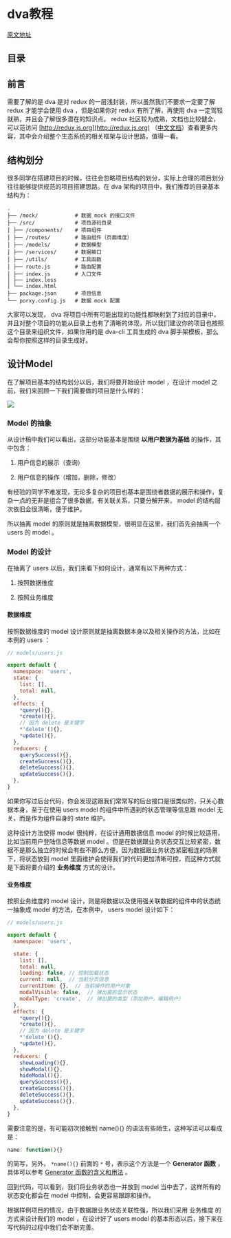 # dva教程

[原文地址](https://github.com/dvajs/dva-docs/tree/master/v1/zh-cn/tutorial)

## 目录

<!-- START doctoc -->
<!-- END doctoc -->

## 前言

需要了解的是 dva 是对 redux 的一层浅封装，所以虽然我们不要求一定要了解 redux 才能学会使用 dva ，但是如果你对 redux 有所了解，再使用 dva 一定驾轻就熟，并且会了解很多潜在的知识点。 redux 社区较为成熟，文档也比较健全，可以范访问 [http://redux.js.org](http://redux.js.org) （[中文文档](http://cn.redux.js.org/index.html)）查看更多内容，其中会介绍整个生态系统的相关框架与设计思路，值得一看。

## 结构划分

很多同学在搭建项目的时候，往往会忽略项目结构的划分，实际上合理的项目划分往往能够提供规范的项目搭建思路。在 dva 架构的项目中，我们推荐的目录基本结构为：

```
.
├── /mock/            # 数据 mock 的接口文件
├── /src/             # 项目源码目录
│ ├── /components/    # 项目组件
│ ├── /routes/        # 路由组件（页面维度）
│ ├── /models/        # 数据模型
│ ├── /services/      # 数据接口
│ ├── /utils/         # 工具函数
│ ├── route.js        # 路由配置
│ ├── index.js        # 入口文件
│ ├── index.less
│ └── index.html
├── package.json      # 项目信息
└── porxy.config.js   # 数据 mock 配置
```
大家可以发现， dva 将项目中所有可能出现的功能性都映射到了对应的目录中，并且对整个项目的功能从目录上也有了清晰的体现，所以我们建议你的项目也按照这个目录来组织文件，如果你用的是 dva-cli 工具生成的 dva 脚手架模板，那么会帮你按照这样的目录生成好。


## 设计Model

在了解项目基本的结构划分以后，我们将要开始设计 model ，在设计 model 之前，我们来回顾一下我们需要做的项目是什么样的：

![](https://cloud.githubusercontent.com/assets/1179603/17655205/dfde2f4e-62dd-11e6-9c91-657ee4c17b91.png)

### Model 的抽象

从设计稿中我们可以看出，这部分功能基本是围绕 **以用户数据为基础** 的操作，其中包含：

1. 用户信息的展示（查询）

2. 用户信息的操作（增加，删除，修改）

有经验的同学不难发现，无论多复杂的项目也基本是围绕者数据的展示和操作，复杂一点的无非是组合了很多数据，有关联关系，只要分解开来， model 的结构层次依旧会很清晰，便于维护。

所以抽离 model 的原则就是抽离数据模型，很明显在这里，我们首先会抽离一个 users 的 model 。

### Model 的设计

在抽离了 users 以后，我们来看下如何设计，通常有以下两种方式：

1. 按照数据维度

2. 按照业务维度

#### 数据维度

按照数据维度的 model 设计原则就是抽离数据本身以及相关操作的方法，比如在本例的 users ：

```js
// models/users.js

export default {
  namespace: 'users',
  state: {
    list: [],
    total: null,
  },
  effects: {
    *query(){},
    *create(){},
    // 因为 delete 是关键字
    *'delete'(){},
    *update(){},
  },
  reducers: {
    querySuccess(){},
    createSuccess(){},
    deleteSuccess(){},
    updateSuccess(){},
  },
}
```

如果你写过后台代码，你会发现这跟我们常常写的后台接口是很类似的，只关心数据本身，至于在使用 users model 的组件中所遇到的状态管理等信息跟 model 无关，而是作为组件自身的 state 维护。

这种设计方法使得 model 很纯粹，在设计通用数据信息 model 的时候比较适用，比如当前用户登陆信息等数据 model 。但是在数据跟业务状态交互比较紧密，数据不是那么独立的时候会有些不那么方便，因为数据跟业务状态紧密相连的场景下，将状态放到 model 里面维护会使得我们的代码更加清晰可控，而这种方式就是下面将要介绍的 **业务维度** 方式的设计。

#### 业务维度

按照业务维度的 model 设计，则是将数据以及使用强关联数据的组件中的状态统一抽象成 model 的方法，在本例中， users model 设计如下：

```js
// models/users.js

export default {
  namespace: 'users',

  state: {
    list: [],
    total: null,
    loading: false, // 控制加载状态
    current: null,  // 当前分页信息
    currentItem: {},  // 当前操作的用户对象
    modalVisible: false,  // 弹出窗的显示状态
    modalType: 'create',  // 弹出窗的类型（添加用户，编辑用户）
  },
  effects: {
    *query(){},
    *create(){},
    // 因为 delete 是关键字
    *'delete'(){},
    *update(){},
  },
  reducers: {
    showLoading(){},
    showModal(){},
    hideModal(){},
    querySuccess(){},
    createSuccess(){},
    deleteSuccess(){},
    updateSuccess(){},
  },
}
```

需要注意的是，有可能初次接触到 name(){} 的语法有些陌生，这种写法可以看成是：

```js
name: function(){}
```

的简写，另外， `*name(){}` 前面的 `*` 号，表示这个方法是一个 **Generator 函数** ，具体可以参考 [Generator 函数的含义和用法](http://www.ruanyifeng.com/blog/2015/04/generator.html) 。

回到代码，可以看到，我们将业务状态也一并放到 model 当中去了，这样所有的状态变化都会在 model 中控制，会更容易跟踪和操作。

根据样例项目的情况，由于数据跟业务状态关联性强，所以我们采用 业务维度 的方式来设计我们的 model ，在设计好了 users model 的基本形态以后，接下来在写代码的过程中我们会不断完善。

